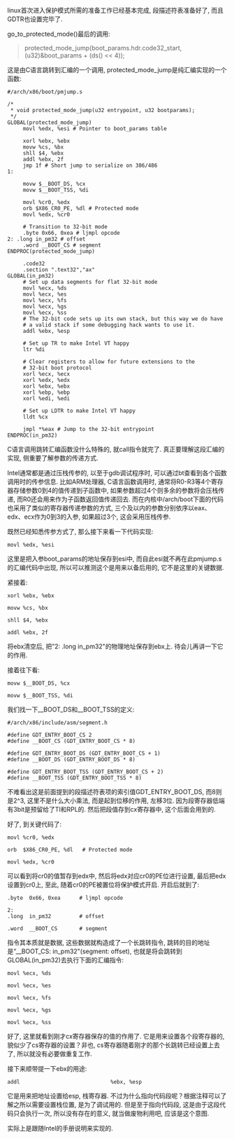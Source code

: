 linux首次进入保护模式所需的准备工作已经基本完成, 段描述符表准备好了, 而且GDTR也设置完毕了. 

go\_to\_protected\_mode()最后的调用: 

> protected_mode_jump(boot_params.hdr.code32_start, (u32)&boot_params + (ds() << 4));

这是由C语言跳转到汇编的一个调用, protected\_mode\_jump是纯汇编实现的一个函数: 

```
#/arch/x86/boot/pmjump.s

/*
 * void protected_mode_jump(u32 entrypoint, u32 bootparams);
 */
GLOBAL(protected_mode_jump)
     movl %edx, %esi # Pointer to boot_params table
 
     xorl %ebx, %ebx
     movw %cs, %bx
     shll $4, %ebx
     addl %ebx, 2f
     jmp 1f # Short jump to serialize on 386/486
1:
 
     movw $__BOOT_DS, %cx
     movw $__BOOT_TSS, %di
 
     movl %cr0, %edx
     orb $X86_CR0_PE, %dl # Protected mode
     movl %edx, %cr0
 
     # Transition to 32-bit mode
     .byte 0x66, 0xea # ljmpl opcode
2: .long in_pm32 # offset
     .word __BOOT_CS # segment
ENDPROC(protected_mode_jump)
 
     .code32
     .section ".text32","ax"
GLOBAL(in_pm32)
     # Set up data segments for flat 32-bit mode
     movl %ecx, %ds
     movl %ecx, %es
     movl %ecx, %fs
     movl %ecx, %gs
     movl %ecx, %ss
     # The 32-bit code sets up its own stack, but this way we do have
     # a valid stack if some debugging hack wants to use it.
     addl %ebx, %esp
 
     # Set up TR to make Intel VT happy
     ltr %di
 
     # Clear registers to allow for future extensions to the
     # 32-bit boot protocol
     xorl %ecx, %ecx
     xorl %edx, %edx
     xorl %ebx, %ebx
     xorl %ebp, %ebp
     xorl %edi, %edi
 
     # Set up LDTR to make Intel VT happy
     lldt %cx
 
     jmpl *%eax # Jump to the 32-bit entrypoint
ENDPROC(in_pm32)
```

C语言调用跳转汇编函数没什么特殊的, 就call指令就完了. 真正要理解这段汇编的实现, 侧重要了解参数的传递方式. 

Intel通常都是通过压栈传参的, 以至于gdb调试程序时, 可以通过bt查看到各个函数调用时的传参信息. 比如ARM处理器, C语言函数调用时, 通常将R0-R3等4个寄存器存储参数0到4的值传递到子函数中, 如果参数超过4个则多余的参数将会压栈传递, 而R0还会用来作为子函数返回值传递回去. 而在内核中/arch/boot下面的代码也采用了类似的寄存器传递参数的方式, 三个及以内的参数分别依序以eax、edx、ecx作为0到3的入参, 如果超过3个, 这会采用压栈传参. 

既然已经知悉传参方式了, 那么接下来看一下代码实现: 

```
movl %edx, %esi
```

这里是把入参boot_params的地址保存到esi中, 而自此esi就不再在此pmjump.s的汇编代码中出现, 所以可以推测这个是用来以备后用的, 它不是这里的关键数据. 

紧接着: 

```
xorl %ebx, %ebx

movw %cs, %bx

shll $4, %ebx

addl %ebx, 2f
```
将ebx清空后, 把”2: .long  in_pm32"的物理地址保存到ebx上. 待会儿再讲一下它的作用. 

接着往下看: 

```
movw $__BOOT_DS, %cx

movw $__BOOT_TSS, %di
```

我们找一下\_\_BOOT\_DS和\_\_BOOT\_TSS的定义: 

```
#/arch/x86/include/asm/segment.h

#define GDT_ENTRY_BOOT_CS 2
#define __BOOT_CS (GDT_ENTRY_BOOT_CS * 8)
 
#define GDT_ENTRY_BOOT_DS (GDT_ENTRY_BOOT_CS + 1)
#define __BOOT_DS (GDT_ENTRY_BOOT_DS * 8)
 
#define GDT_ENTRY_BOOT_TSS (GDT_ENTRY_BOOT_CS + 2)
#define __BOOT_TSS (GDT_ENTRY_BOOT_TSS * 8)
```

不难看出这是前面提到的段描述符表项的索引值GDT\_ENTRY\_BOOT\_DS, 而8则是2\^3, 这里不是什么大小乘法, 而是起到位移的作用, 左移3位. 因为段寄存器低端有3bit是预留给了TI和RPL的. 然后把段值存到cx寄存器中, 这个后面会用到的. 

好了, 到关键代码了: 

```
movl %cr0, %edx

orb  $X86_CR0_PE, %dl   # Protected mode

movl %edx, %cr0
```

可以看到将cr0的值暂存到edx中, 然后将edx对应cr0的PE位进行设置, 最后把edx设置到cr0上, 至此, 随着cr0的PE被置位将保护模式开启. 开启后就到了: 

```
.byte  0x66, 0xea      # ljmpl opcode

2:  
.long  in_pm32         # offset

.word  __BOOT_CS       # segment
```

指令其本质就是数据, 这些数据就构造成了一个长跳转指令, 跳转的目的地址是”\_\_BOOT_CS: in\_pm32"(segment: offset), 也就是将会跳转到GLOBAL(in\_pm32)去执行下面的汇编指令:

```
movl %ecx, %ds

movl %ecx, %es

movl %ecx, %fs

movl %ecx, %gs

movl %ecx, %ss
```

好了, 这里就看到刚才cx寄存器保存的值的作用了. 它是用来设置各个段寄存器的, 貌似少了cs寄存器的设置？非也, cs寄存器随着刚才的那个长跳转已经设置上去了, 所以就没有必要做重复工作. 

接下来顺带提一下ebx的用途: 

```
addl                             %ebx, %esp
```
它是用来把地址设置给esp, 栈寄存器. 不过为什么指向代码段呢？根据注释可以了解之所以需要设置栈位置, 是为了调试用的. 但是至于指向代码段, 这是由于这段代码只会执行一次, 所以没有存在的意义, 就当做废物利用吧, 应该是这个意图. 

实际上是跟随Intel的手册说明来实现的. 